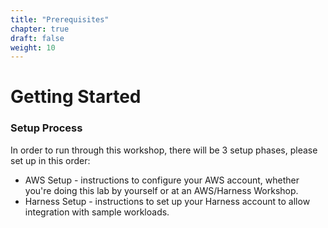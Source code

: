 ```yaml
---
title: "Prerequisites"
chapter: true
draft: false
weight: 10
---
```


# Getting Started

### Setup Process
In order to run through this workshop, there will be 3 setup phases, please set up in this order:

- AWS Setup - instructions to configure your AWS account, whether you're doing this lab by yourself or at an AWS/Harness Workshop.
- Harness Setup - instructions to set up your Harness account to allow integration with sample workloads.

